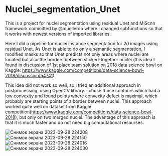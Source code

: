 # Nuclei_segmentation_Unet
This is a project for nuclei segmentation using residual Unet and MIScnn framework committed by @muellerdo where I changed subfunctions so that it works with newest versions of imported libraries.

Here I did a pipeline for nuclei instance segmentation for 2d images using residual Unet. As Unet is able to do only a semantic segmentation, I modified masks so that Unet predicts not only areas where nuclei are located but also the borders between sticked-together nuclei (this idea I found in discussion of 1st place team solution on 2018 data science bowl on Kaggle: https://www.kaggle.com/competitions/data-science-bowl-2018/discussion/54741). 

This idea did not work so well, so I tried an additional approach in postprocessing, using OpenCV library. I chose those contours which had a low convexity and found points where convexity defect is maximal, which probably are starting points of a border between nuclei. This approach worked quite well on dataset from Kaggle competition(https://www.kaggle.com/competitions/data-science-bowl-2018), but only on two merged nuclei. The advantage of this approach is that it is much faster and do not need big computational resourses.

![Снимок экрана 2023-09-28 224208](https://github.com/alinashtork/Nuclei_instance_segmentation_Unet/assets/117568813/989abaf8-5b3a-464c-8add-fb235d4be108)
![Снимок экрана 2023-09-28 224150](https://github.com/alinashtork/Nuclei_instance_segmentation_Unet/assets/117568813/4ac30a6a-b115-4adc-a41a-b417506c4e11)
![Снимок экрана 2023-09-28 224016](https://github.com/alinashtork/Nuclei_instance_segmentation_Unet/assets/117568813/2aa90c69-2e90-4110-a19d-0307e1d1af68)
![Снимок экрана 2023-09-28 224030](https://github.com/alinashtork/Nuclei_instance_segmentation_Unet/assets/117568813/9fdb961c-dab1-42f1-a8aa-3f183defc2a8)

